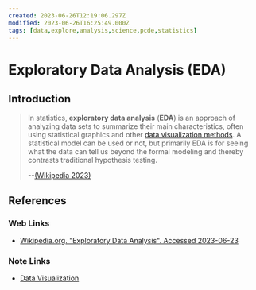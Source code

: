 ```yaml
---
created: 2023-06-26T12:19:06.297Z
modified: 2023-06-26T16:25:49.000Z
tags: [data,explore,analysis,science,pcde,statistics]
---
```

# Exploratory Data Analysis (EDA)

## Introduction

>In statistics, **exploratory data analysis** (**EDA**)
>is an approach of analyzing data sets to summarize their main characteristics,
>often using statistical graphics and other [data visualization methods][-data-vis].
>A statistical model can be used or not,
>but primarily EDA is for seeing what the data can tell us beyond
>the formal modeling and thereby contrasts traditional hypothesis testing.
>
>--[(Wikipedia 2023)][wiki-eda]

## References

### Web Links

* [Wikipedia.org. "Exploratory Data Analysis". Accessed 2023-06-23][wiki-eda]

<!-- Hidden References -->
[wiki-eda]: https://en.wikipedia.org/wiki/Exploratory_data_analysis "Wikipedia.org Exploratory Data Analysis"

### Note Links

* [Data Visualization][-data-vis]

<!-- Hidden References -->
[-data-vis]: data-visualization.md "Data Visualization"
